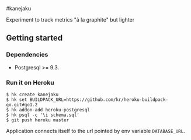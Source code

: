 #kanejaku

Experiment to track metrics "à la graphite" but lighter

## Getting started

### Dependencies

* Postgresql >= 9.3.

### Run it on Heroku

```
$ hk create kanejaku
$ hk set BUILDPACK_URL=https://github.com/kr/heroku-buildpack-go.git#go1.2
$ hk addon-add heroku-postgresql
$ hk psql -c '\i schema.sql'
$ git push heroku master
```

Application connects itself to the url pointed by env variable `DATABASE_URL`.